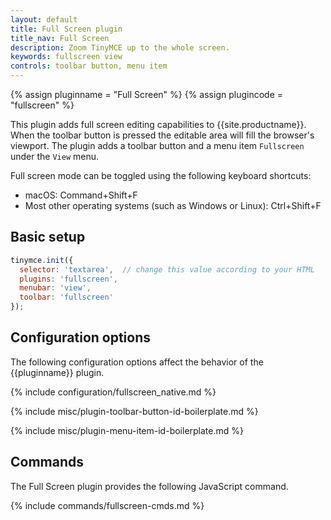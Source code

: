 ```yaml
---
layout: default
title: Full Screen plugin
title_nav: Full Screen
description: Zoom TinyMCE up to the whole screen.
keywords: fullscreen view
controls: toolbar button, menu item
---
```


{% assign pluginname = "Full Screen" %}
{% assign plugincode = "fullscreen" %}

This plugin adds full screen editing capabilities to {{site.productname}}. When the toolbar button is pressed the editable area will fill the browser's viewport. The plugin adds a toolbar button and a menu item `Fullscreen` under the `View` menu.

Full screen mode can be toggled using the following keyboard shortcuts:

* macOS: Command+Shift+F
* Most other operating systems (such as Windows or Linux): Ctrl+Shift+F

## Basic setup

```js
tinymce.init({
  selector: 'textarea',  // change this value according to your HTML
  plugins: 'fullscreen',
  menubar: 'view',
  toolbar: 'fullscreen'
});
```

## Configuration options

The following configuration options affect the behavior of the {{pluginname}} plugin.

{% include configuration/fullscreen_native.md %}

{% include misc/plugin-toolbar-button-id-boilerplate.md %}

{% include misc/plugin-menu-item-id-boilerplate.md %}

## Commands

The Full Screen plugin provides the following JavaScript command.

{% include commands/fullscreen-cmds.md %}
